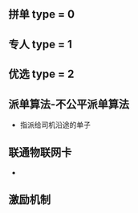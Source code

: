 ## 拼单 type = 0
## 专人 type = 1
## 优选 type = 2


## 派单算法-不公平派单算法
- 指派给司机沿途的单子


## 联通物联网卡
- 


## 激励机制

